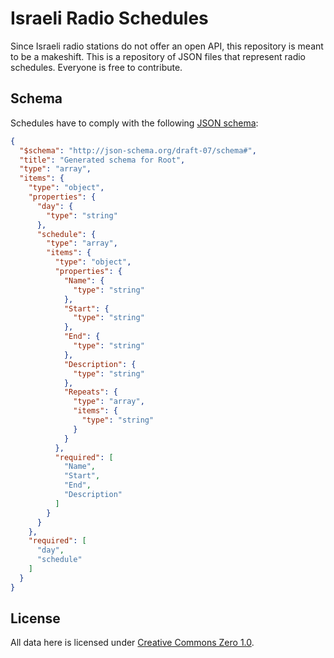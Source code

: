 # Israeli Radio Schedules
Since Israeli radio stations do not offer an open API, this repository is meant to be a makeshift. This is a repository of JSON files that represent radio schedules. Everyone is free to contribute.

## Schema
Schedules have to comply with the following [JSON schema](https://json-schema.org/):
```json
{
  "$schema": "http://json-schema.org/draft-07/schema#",
  "title": "Generated schema for Root",
  "type": "array",
  "items": {
    "type": "object",
    "properties": {
      "day": {
        "type": "string"
      },
      "schedule": {
        "type": "array",
        "items": {
          "type": "object",
          "properties": {
            "Name": {
              "type": "string"
            },
            "Start": {
              "type": "string"
            },
            "End": {
              "type": "string"
            },
            "Description": {
              "type": "string"
            },
            "Repeats": {
              "type": "array",
              "items": {
                "type": "string"
              }
            }
          },
          "required": [
            "Name",
            "Start",
            "End",
            "Description"
          ]
        }
      }
    },
    "required": [
      "day",
      "schedule"
    ]
  }
}
```

## License
All data here is licensed under [Creative Commons Zero 1.0](https://creativecommons.org/publicdomain/zero/1.0/).
